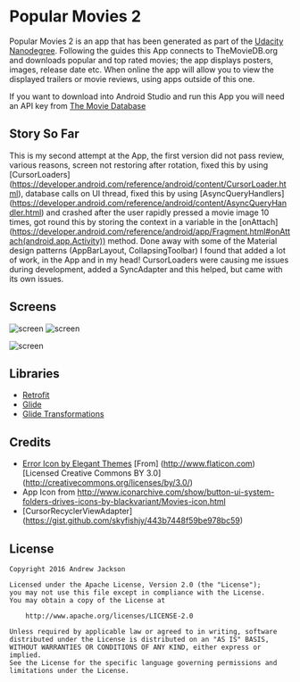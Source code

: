 # Popular Movies 2
Popular Movies 2 is an app that has been generated as part of the [Udacity Nanodegree](https://www.udacity.com/course/android-developer-nanodegree-by-google--nd801?v=ad1). Following the guides this App connects to TheMovieDB.org and downloads popular and top rated movies; the app displays posters, images, release date etc. When online the app will allow you to view the displayed trailers or movie reviews, using apps outside of this one.

If you want to download into Android Studio and run this App you will need an API key from [The Movie Database](https://www.themoviedb.org/documentation/api)

## Story So Far
This is my second attempt at the App, the first version did not pass review, various reasons, screen not restoring after rotation, fixed this by using [CursorLoaders] (https://developer.android.com/reference/android/content/CursorLoader.html), database calls on UI thread, fixed this by using [AsyncQueryHandlers] (https://developer.android.com/reference/android/content/AsyncQueryHandler.html) and crashed after the user rapidly pressed a movie image 10 times, got round this by storing the context in a variable in the [onAttach] (https://developer.android.com/reference/android/app/Fragment.html#onAttach(android.app.Activity)) method. Done away with some of the Material design patterns (AppBarLayout, CollapsingToolbar) I found that added a lot of work, in the App and in my head! CursorLoaders were causing me issues during development, added a SyncAdapter and this helped, but came with its own issues.

## Screens

![screen](../master/app/screenshots/phone1.jpg)
![screen](../master/app/screenshots/phone2.jpg)

![screen](../master/app/screenshots/tablet1.jpg)

## Libraries

* [Retrofit](https://github.com/square/retrofit)
* [Glide](https://github.com/bumptech/glide)
* [Glide Transformations](https://github.com/wasabeef/glide-transformations)

## Credits

* [Error Icon by Elegant Themes](http://www.flaticon.com/authors/elegant-themes) [From] (http://www.flaticon.com) [Licensed Creative Commons BY 3.0] (http://creativecommons.org/licenses/by/3.0/)
* App Icon from http://www.iconarchive.com/show/button-ui-system-folders-drives-icons-by-blackvariant/Movies-icon.html
* [CursorRecyclerViewAdapter] (https://gist.github.com/skyfishjy/443b7448f59be978bc59)

## License

    Copyright 2016 Andrew Jackson

    Licensed under the Apache License, Version 2.0 (the "License");
    you may not use this file except in compliance with the License.
    You may obtain a copy of the License at

        http://www.apache.org/licenses/LICENSE-2.0

    Unless required by applicable law or agreed to in writing, software
    distributed under the License is distributed on an "AS IS" BASIS,
    WITHOUT WARRANTIES OR CONDITIONS OF ANY KIND, either express or implied.
    See the License for the specific language governing permissions and
    limitations under the License.
